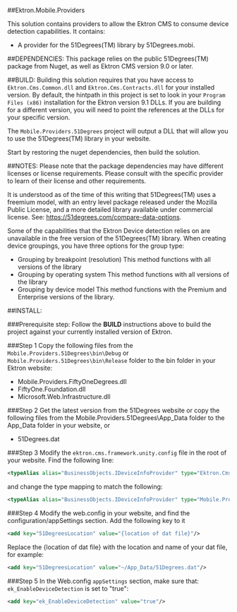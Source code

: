﻿##Ektron.Mobile.Providers

This solution contains providers to allow the Ektron CMS to consume device detection capabilities. It contains:
 * A provider for the 51Degrees(TM) library by 51Degrees.mobi.

##DEPENDENCIES:
This package relies on the public 51Degrees(TM) package from Nuget, as well as Ektron CMS version 9.0 or later.

##BUILD:
Building this solution requires that you have access to `Ektron.Cms.Common.dll` and `Ektron.Cms.Contracts.dll` for your installed version. By default, the hintpath in this project is set to look in your `Program Files (x86)` installation for the Ektron version 9.1 DLLs. If you are building for a different version, you will need to point the references at the DLLs for your specific version.

The `Mobile.Providers.51Degrees` project will output a DLL that will allow you to use the 51Degrees(TM) library in your website.

Start by restoring the nuget dependencies, then build the solution.


##NOTES:
Please note that the package dependencies may have different licenses or license requirements. Please consult with the specific provider to learn of their license and other requirements. 

It is understood as of the time of this writing that 51Degrees(TM) uses a freemium model, with an entry level package released under the Mozilla Public License, and a more detailed library available under commercial license. See: https://51degrees.com/compare-data-options. 

Some of the capabilities that the Ektron Device detection relies on are unavailable in the free version of the 51Degrees(TM) library. When creating device groupings, you have three options for the group type:
   - Grouping by breakpoint (resolution)
     This method functions with all versions of the library
   - Grouping by operating system
     This method functions with all versions of the library
   - Grouping by device model
     This method functions with the Premium and Enterprise versions of the library. 

##INSTALL:

###Prerequisite step:
Follow the **BUILD** instructions above to build the project against your currently installed version of Ektron.

###Step 1
Copy the following files from the `Mobile.Providers.51Degrees\bin\Debug` or `Mobile.Providers.51Degrees\bin\Release` folder to the bin folder in your Ektron website:
  * Mobile.Providers.FiftyOneDegrees.dll
  * FiftyOne.Foundation.dll
  * Microsoft.Web.Infrastructure.dll

###Step 2
Get the latest version from the 51Degrees website or copy the following files from the Mobile.Providers.51Degrees\App_Data folder to the App_Data folder in your website, or 
  * 51Degrees.dat

###Step 3
Modify the `ektron.cms.framework.unity.config` file in the root of your website. Find the following line:
```xml
<typeAlias alias="BusinessObjects.IDeviceInfoProvider" type="Ektron.Cms.Mobile.WURFLProvider, Ektron.Cms.Mobile"/>
```
and change the type mapping to match the following:
```xml
<typeAlias alias="BusinessObjects.IDeviceInfoProvider" type="Mobile.Providers.FiftyOneDegrees.FiftyOneDegreesProvider, Mobile.Providers.FiftyOneDegrees"/>
```

###Step 4
Modify the web.config in your website, and find the configuration/appSettings section. Add the following key to it
```xml
<add key="51DegreesLocation" value="{location of dat file}"/>
```
Replace the {location of dat file} with the location and name of your dat file, for example:
```xml
<add key="51DegreesLocation" value="~/App_Data/51Degrees.dat"/>
```
###Step 5
In the Web.config `appSettings` section, make sure that: `ek_EnableDeviceDetection` is set to "true":
```xml
<add key="ek_EnableDeviceDetection" value="true"/>
```

